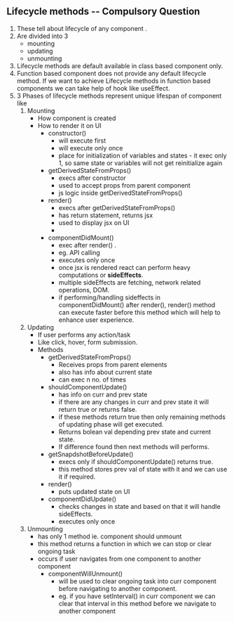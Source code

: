 ## Lifecycle methods -- Compulsory Question

1. These tell about lifecycle of any component .
2. Are divided into 3
   - mounting
   - updating
   - unmounting
3. Lifecycle methods are default available in class based component only.
4. Function based component does not provide any default lifecycle method. If we want to achieve Lifecycle methods in function based components we can take help of hook like useEffect.
5. 3 Phases of lifecycle methods represent unique lifespan of component like
   1. Mounting
      - How component is created
      - How to render it on UI
        - constructor()
          - will execute first
          - will execute only once
          - place for initialization of variables and states - it exec only 1, so same state or variables will not get reinitialize again
        - getDerivedStateFromProps()
          - execs after constructor
          - used to accept props from parent component
          - js logic inside getDerivedStateFromProps()
        - render()
          - execs after getDerivedStateFromProps()
          - has return statement, returns jsx
          - used to display jsx on UI
          -
        - componentDidMount()
          - exec after render() .
          - eg. API calling
          - executes only once
          - once jsx is rendered react can perform heavy computations or **sideEffects**.
          - multiple sideEffects are fetching, network related operations, DOM.
          - if performing/handling sideffects in componentDidMount() after render(), render() method can execute faster before this method which will help to enhance user experience.
   2. Updating
      - If user performs any action/task
      - Like click, hover, form submission.
      - Methods
        - getDerivedStateFromProps()
          - Receives props from parent elements
          - also has info about current state
          - can exec n no. of times
        - shouldComponentUpdate()
          - has info on curr and prev state
          - if there are any changes in curr and prev state it will return true or returns false.
          - if these methods return true then only remaining methods of updating phase will get executed.
          - Returns bolean val depending prev state and current state.
          - If difference found then next methods will performs.
        - getSnapdshotBeforeUpdate()
          - execs only if shouldComponentUpdate() returns true.
          - this method stores prev val of state with it and we can use it if required.
        - render()
          - puts updated state on UI
        - componentDidUpdate()
          - checks changes in state and based on that it will handle sideEffects.
          - executes only once
   3. Unmounting
      - has only 1 method ie. component should unmount
      - this method returns a function in which we can stop or clear ongoing task
      - occurs if user navigates from one component to another component
        - componentWillUnmount()
          - will be used to clear ongoing task into curr component before navigating to another component.
          - eg. if you have setInterval() in curr component we can clear that interval in this method before we navigate to another component
